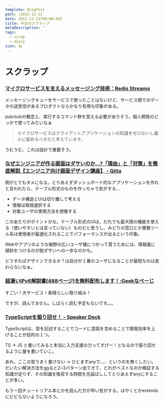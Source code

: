 ```yaml
---
template: BlogPost
path: /2021-12-21
date: 2021-12-21T00:00:00Z
title: 今日のスクラップ
metaDescription: ''
tags:
  - scrap
  - diary
icon: 🗞
---
```


# スクラップ

### [マイクロサービスを支えるメッセージング技術：Redis Streams](https://zenn.dev/nitaking/articles/e5bdaa4605b637)

メッセージングキューをサービスで使ったことはないけど、サービス間でのデータの送受信があるプロダクトならかなり有用な印象がある。

pub/subの概念と、実行するコマンド群を覚える必要がありそう。個人開発のどっかで使ってみたいなぁ

>マイクロサービスはクライアントアプリケーションの知識をゼロないし最小に留めるべきだと考えています。

うむうむ、これは設計で重要そう。


### [なぜエンジニアが作る画面はダサいのか…?「理由」と「対策」を徹底解説【エンジニア向け画面デザイン講座】 - Qiita](https://qiita.com/mskmiki/items/544149987475719e417b#3se%E3%81%AEa%E3%81%95%E3%82%93%E3%81%AE%E7%94%BB%E9%9D%A2%E3%83%87%E3%82%B6%E3%82%A4%E3%83%B3)

例がとてもタメになる。とりあえずダッシュボード的なアプリケーションを作れと言われたら、テーブル形式のものを作っちゃう気がする...

- データ構造とUIは切り離して考える
- 情報は取捨選択する
- 対象ユーザの使用方法を想像する

このあたりがポイントかな。テーブル形式のUIは、だれでも最大限の機能を使える（使いやすいとは言っていない）ものだと思うし、みどりの窓口とか業務ツール系は使用者が最適化されることでパフォーマンスが出るという印象。

Webやアプリのような裾野の広いユーザ層につかって貰うためには、情報量に傾斜をつけるのが脱ダサいへの一歩なのかも。

どうすればデザインできるか？は自分が１番のユーザになることが最短なのは変わらないなぁ。

### [超凄いIPv6解説書(488ページ)を無料配布します！:Geekなぺーじ](https://www.geekpage.jp/blog/?id=2021-12-20-1)

すごい！大サービス！素晴らしい取り組み！

ですが、読んでません。しばらく読む予定もないです。。。

### [TypeScriptを振り回せ！ - Speaker Deck](https://speakerdeck.com/uhyo/typescriptwozhen-rihui-se)

TypeScriptは、型を記述することでコードに意図を含めることで開発効率を上げることが目的の１つ。

TS -> JS と書いてみると本当に入力支援の力ってすげー！となるので振り回せるように量を書いていこ。

あれ、ここの型うまく書けない -> ひとまずanyで、、、というのを無くしたい。だいたい解決方法をggると2~3パターン出てきて、どれがベストなのか検証する知識が足りず、その知識を吸収する時間を先延ばししてとりあえずanyにすることが多い。

もう一回チュートリアル本とかを読んだ方が早い気がする。はやく<T>とかextendsにビビらないようになろう。

